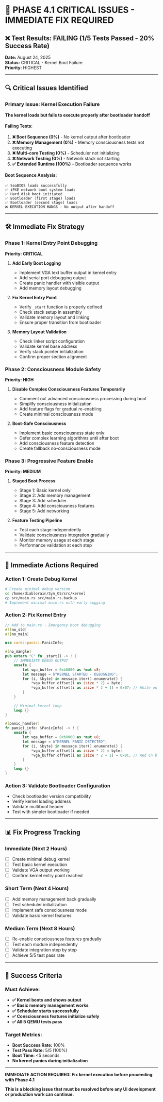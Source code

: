 # 🚨 PHASE 4.1 CRITICAL ISSUES - IMMEDIATE FIX REQUIRED

## ❌ Test Results: FAILING (1/5 Tests Passed - 20% Success Rate)

**Date:** August 24, 2025  
**Status:** CRITICAL - Kernel Boot Failure  
**Priority:** HIGHEST

---

## 🔍 Critical Issues Identified

### Primary Issue: Kernel Execution Failure
**The kernel loads but fails to execute properly after bootloader handoff**

#### Failing Tests:
1. **❌ Boot Sequence (0%)** - No kernel output after bootloader
2. **❌ Memory Management (0%)** - Memory consciousness tests not executing  
3. **❌ Multi-core Testing (0%)** - Scheduler not initializing
4. **❌ Network Testing (0%)** - Network stack not starting
5. **✅ Extended Runtime (100%)** - Bootloader sequence works

#### Boot Sequence Analysis:
```
✅ SeaBIOS loads successfully
✅ iPXE network boot system loads  
✅ Hard disk boot initiated
✅ Bootloader (first stage) loads
✅ Bootloader (second stage) loads
❌ KERNEL EXECUTION HANGS - No output after handoff
```

---

## 🛠️ Immediate Fix Strategy

### Phase 1: Kernel Entry Point Debugging
**Priority: CRITICAL**

1. **Add Early Boot Logging**
   - Implement VGA text buffer output in kernel entry
   - Add serial port debugging output
   - Create panic handler with visible output
   - Add memory layout debugging

2. **Fix Kernel Entry Point**
   - Verify `_start` function is properly defined
   - Check stack setup in assembly
   - Validate memory layout and linking
   - Ensure proper transition from bootloader

3. **Memory Layout Validation**
   - Check linker script configuration
   - Validate kernel base address
   - Verify stack pointer initialization
   - Confirm proper section alignment

### Phase 2: Consciousness Module Safety
**Priority: HIGH**

1. **Disable Complex Consciousness Features Temporarily**
   - Comment out advanced consciousness processing during boot
   - Simplify consciousness initialization
   - Add feature flags for gradual re-enabling
   - Create minimal consciousness mode

2. **Boot-Safe Consciousness**
   - Implement basic consciousness state only
   - Defer complex learning algorithms until after boot
   - Add consciousness feature detection
   - Create fallback no-consciousness mode

### Phase 3: Progressive Feature Enable
**Priority: MEDIUM**

1. **Staged Boot Process**
   - Stage 1: Basic kernel only
   - Stage 2: Add memory management
   - Stage 3: Add scheduler
   - Stage 4: Add consciousness features
   - Stage 5: Add networking

2. **Feature Testing Pipeline**
   - Test each stage independently
   - Validate consciousness integration gradually
   - Monitor memory usage at each stage
   - Performance validation at each step

---

## 🔧 Immediate Actions Required

### Action 1: Create Debug Kernel
```bash
# Create minimal debug version
cd /home/diablorain/Syn_OS/src/kernel
cp src/main.rs src/main.rs.backup
# Implement minimal main.rs with early logging
```

### Action 2: Fix Kernel Entry
```rust
// Add to main.rs - Emergency boot debugging
#![no_std]
#![no_main]

use core::panic::PanicInfo;

#[no_mangle]
pub extern "C" fn _start() -> ! {
    // IMMEDIATE DEBUG OUTPUT
    unsafe {
        let vga_buffer = 0xb8000 as *mut u8;
        let message = b"KERNEL STARTED - DEBUGGING";
        for (i, &byte) in message.iter().enumerate() {
            *vga_buffer.offset(i as isize * 2) = byte;
            *vga_buffer.offset(i as isize * 2 + 1) = 0x07; // White on black
        }
    }
    
    // Minimal kernel loop
    loop {}
}

#[panic_handler]
fn panic(_info: &PanicInfo) -> ! {
    unsafe {
        let vga_buffer = 0xb8000 as *mut u8;
        let message = b"KERNEL PANIC DETECTED";
        for (i, &byte) in message.iter().enumerate() {
            *vga_buffer.offset(i as isize * 2) = byte;
            *vga_buffer.offset(i as isize * 2 + 1) = 0x0C; // Red on black
        }
    }
    loop {}
}
```

### Action 3: Validate Bootloader Configuration
- Check bootloader version compatibility
- Verify kernel loading address
- Validate multiboot header
- Test with simpler bootloader if needed

---

## 📊 Fix Progress Tracking

### Immediate (Next 2 Hours)
- [ ] Create minimal debug kernel
- [ ] Test basic kernel execution
- [ ] Validate VGA output working
- [ ] Confirm kernel entry point reached

### Short Term (Next 4 Hours)  
- [ ] Add memory management back gradually
- [ ] Test scheduler initialization
- [ ] Implement safe consciousness mode
- [ ] Validate basic kernel features

### Medium Term (Next 8 Hours)
- [ ] Re-enable consciousness features gradually
- [ ] Test each module independently
- [ ] Validate integration step by step
- [ ] Achieve 5/5 test pass rate

---

## 🎯 Success Criteria

### Must Achieve:
- **✅ Kernel boots and shows output**
- **✅ Basic memory management works**
- **✅ Scheduler starts successfully**
- **✅ Consciousness features initialize safely**
- **✅ All 5 QEMU tests pass**

### Target Metrics:
- **Boot Success Rate:** 100%
- **Test Pass Rate:** 5/5 (100%)
- **Boot Time:** <5 seconds
- **No kernel panics during initialization**

---

**IMMEDIATE ACTION REQUIRED: Fix kernel execution before proceeding with Phase 4.1**

**This is a blocking issue that must be resolved before any UI development or production work can continue.**
